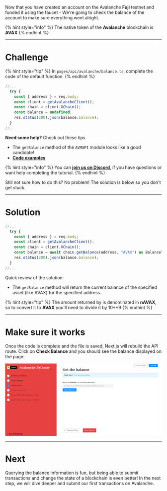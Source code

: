 Now that you have created an account on the Avalanche **Fuji** testnet and funded it using the faucet - We're going to check the balance of the account to make sure everything went alright.

{% hint style="info" %}
The native token of the **Avalanche** blockchain is **AVAX**
{% endhint %}

------------------------

# Challenge

{% hint style="tip" %}
In `pages/api/avalanche/balance.ts`, complete the code of the default function.
{% endhint %}

```typescript
//...
  try {
    const { address } = req.body;
    const client = getAvalancheClient();
    const chain = client.XChain(); 
    const balance = undefined; 
    res.status(200).json(balance.balance);
  }
//...
```

**Need some help?** Check out these tips
* The `getBalance` method of the `AVMAPI` module looks like a good candidate!
* [**Code examples**](https://github.com/ava-labs/avalanchejs/tree/master/examples/avm)

{% hint style="info" %}
You can [**join us on Discord**](https://discord.gg/fszyM7K), if you have questions or want help completing the tutorial.
{% endhint %}

Still not sure how to do this? No problem! The solution is below so you don't get stuck.

------------------------

# Solution

```typescript
//...
  try {
    const { address } = req.body;
    const client = getAvalancheClient();
    const chain = client.XChain(); 
    const balance = await chain.getBalance(address, "AVAX") as BalanceT; 
    res.status(200).json(balance.balance);
  }
//...
```

Quick review of the solution:
* The `getBalance` method will return the current balance of the specified asset (like AVAX) for the specified address.

{% hint style="tip" %}
The amount returned by is denominated in **nAVAX**, so to convert it to **AVAX** you'll need to divide it by 10**9 
{% endhint %}

------------------------

# Make sure it works

Once the code is complete and the file is saved, Next.js will rebuild the API route. Click on **Check Balance** and you should see the balance displayed on the page:

![](../../../.gitbook/assets/pathways/avalanche/avalanche-balance.gif)

-----------------------------

# Next

Querying the balance information is fun, but being able to submit transactions and change the state of a blockchain is even better! In the next step, we will dive deeper and submit our first transactions on Avalanche.
